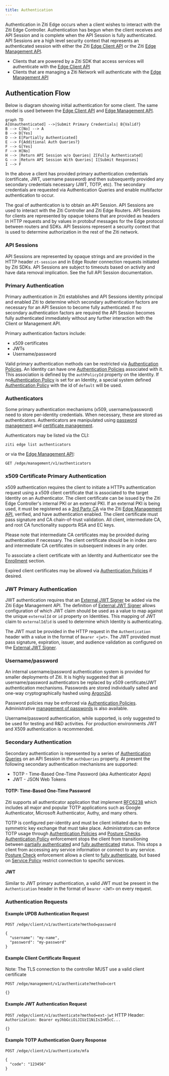 ```yaml
---
title: Authentication
---
```


Authentication in Ziti Edge occurs when a client wishes to interact with the Ziti Edge Controller. Authentication
has begun when the client receives and API Session and is  complete when the API Session is fully authenticated.
API Sessions are a high level security context that represents an authenticated session with either the Ziti [Edge Client API](docs/reference/developer/api/01-edge-client-reference.mdx)
or the Ziti [Edge Management API](docs/reference/developer/api/02-edge-management-reference.mdx).

- Clients that are powered by a Ziti SDK that access services will authenticate with the [Edge Client API](docs/reference/developer/api/01-edge-client-reference.mdx)
- Clients that are managing a Ziti Network will authenticate with the [Edge Management API](docs/reference/developer/api/02-edge-management-reference.mdx)

## Authentication Flow

Below is diagram showing initial authentication for some client. The same model is used between the [Edge Client API](docs/reference/developer/api/01-edge-client-reference.mdx)
and [Edge Management API](docs/reference/developer/api/02-edge-management-reference.mdx).

```textermaid
graph TD
A[Unauthenticated] -->|Submit Primary Credentials| B{Valid?}
B --> C[No] --> A
B --> D[Yes]
D --> E[Partially Authenticated]
E --> F{Additional Auth Queries?}
F --> G[Yes]
F --> H[No]
H --> |Return API Session w/o Queries| Z[Fully Authenticated]
G --> |Return API Session With Queries| I[Submit Responses]
I --> F
```

In the above a client has provided primary authentication credentials (certificate, JWT, username password) and then
subsequently provided any secondary credentials necessary (JWT, TOTP, etc). The secondary credentials are requested 
via Authentication Queries and enable multifactor authentication to occur.

The goal of authentication is to obtain an API Session. API Sessions are used to interact with the Ziti Controller 
and Ziti Edge Routers. API Sessions for clients are represented by opaque tokens that are provided as headers in HTTP 
requests and by values in protobuf messages for the Edge protocol between routers and SDKs. API Sessions represent a 
security context that is used to determine authorization in the rest of the Ziti network.

### API Sessions

API Sessions are represented by opaque strings and are provided in the HTTP header `zt-session` and in Edge Router
connection requests initiated by Ziti SDKs. API Sessions are subject to timeouts based on activity and have data removal implication. See the full
API Session documentation.

### Primary Authentication

Primary authentication in Ziti establishes and API Sessions identity principal and enabled Ziti to determine which
secondary authentication factors are necessary for an API Session to become fully authenticated. If no secondary
authentication factors are required the API Session becomes fully authenticated immediately without any further
interaction with the Client or Management API.

Primary authentication factors include:

- x509 certificates
- JWTs
- Username/password

Valid primary authentication methods can be restricted via [Authentication Policies](30-authentication-policies.md).
An Identity can have one [Authentication Policies](30-authentication-policies.md) associated with it. 
This association is defined by the `authPolicyId` property on the identity. If no[Authentication Policy](30-authentication-policies.md) 
is set for an Identity, a special system defined [Authentication Policy](30-authentication-policies.md) 
with the id of `default` will be used.

### Authenticators

Some primary authentication mechanisms (x509, username/password) need to store per-identity credentials. When necessary,
these are stored as authenticators. Authenticators are manipulated using [password management](5-password-management.md) 
and [certificate management](40-certificate-management.md).

Authenticators may be listed via the CLI:

`ziti edge list authenticators`

or via the [Edge Management API](docs/reference/developer/api/02-edge-management-reference.mdx):

```
GET /edge/management/v1/authenticators
```

### x509 Certificate Primary Authentication

x509 authentication requires the client to initiate a HTTPs authentication request using a x509 client certificate that
is associated to the target Identity on an Authenticator. The client certificate can be issued by the Ziti Edge 
Controller's internal PKI or an external PKI. If an external PKI is being used, it must be registered as a 
[3rd Party CA](10-third-party-cas.md) via the Ziti [Edge Management API](docs/reference/developer/api/02-edge-management-reference.mdx), verified, and
have authentication enabled. The client certificate must pass signature and CA chain-of-trust validation. All client, 
intermediate CA, and root CA functionality supports RSA and EC keys.

Please note that intermediate CA certificates may be provided during authentication if necessary. The client certificate
should be in index zero and intermediate CA certificates in subsequent indexes in any order.

To associate a client certificate with an Identity and Authenticator see the [Enrollment](/learn/core-concepts/security/enrollment.md) 
section.

Expired client certificates may be allowed via [Authentication Policies](30-authentication-policies.md) if desired.

### JWT Primary Authentication

JWT authentication requires that an [External JWT Signer](50-external-jwt-signers.md) be added via the Ziti Edge Management 
API. The definition of [External JWT Signer](50-external-jwt-signers.md) allows configuration of which JWT claim should be
used as a value to map against the unique `externalId` or `id` property on Identities. This mapping of JWT claim to 
`externalId`/`id` is used to determine which Identity is authenticating.

The JWT must be provided in the HTTP request in the `Authentication` header with a value in the format of 
`Bearer <jwt>`. The JWT provided must pass signature, expiration, issuer, and audience validation as configured
on the [External JWT Signer](50-external-jwt-signers.md).

### Username/password

An internal username/password authentication system is provided for smaller deployments of Ziti. It is highly suggested
that all username/password authenticators be replaced by x509 certificate/JWT authentication mechanisms. Passwords
are stored individually salted and one-way cryptographically hashed using [Argon2id](https://en.wikipedia.org/wiki/Argon2).

Password policies may be enforced via [Authentication Policies](30-authentication-policies.md). Administrative [management
of passwords](5-password-management.md) is also available.

Username/password authentication, while supported, is only suggested to be used for testing and R&D activities. For
production environments JWT and X509 authentication is recommended.

### Secondary Authentication

Secondary authentication is represented by a series of [Authentication Queries](/learn/core-concepts/security/sessions.md#authentication-queries) on an 
API Session in the `authQueries` property. At present the following secondary authentication mechanisms are supported:

- TOTP - Time-Based One-Time Password (aka Authenticator Apps)
- JWT - JSON Web Tokens

#### TOTP: Time-Based One-Time Password

Ziti supports all authenticator application that implement [RFC6238](https://datatracker.ietf.org/doc/html/rfc6238)
which includes all major and popular TOTP applications such as Google Authenticator, Microsoft Authenticator, Authy, and
many others.

TOTP is configured per-identity and must be client initiated due to the symmetric key exchange that must take place.
Administrators can enforce TOTP usage through [Authentication Policies](30-authentication-policies.md) and 
[Posture Checks](/learn/core-concepts/security/authorization/posture-checks.md). [Authentication Policy](30-authentication-policies.md) enforcement 
stops the client from transitioning between [partially authenticated](/learn/core-concepts/security/sessions.md#full-vs-partial-authentication) and
[fully authenticated](/learn/core-concepts/security/sessions.md#full-vs-partial-authentication) status. This stops a client from accessing any service information
or connect to any service. [Posture Check](/learn/core-concepts/security/authorization/posture-checks.md) enforcement allows a client to
[fully authenticate](/learn/core-concepts/security/sessions.md#full-vs-partial-authentication), but based on [Service Policy](/learn/core-concepts/security/authorization/policies/overview.mdx) 
restrict connection to specific services.

#### JWT

Similar to JWT primary authentication, a valid JWT must be present in the `Authentication` header in the format of
`bearer <JWT>` on every request.

### Authentication Requests

#### Example UPDB Authentication Request

`POST /edge/client/v1/authenticate?method=password`

```text
{
  "username": "my-name",
  "password": "my-password"
}
```

#### Example Client Certificate Request

Note: The TLS connection to the controller MUST use a valid client certificate

`POST /edge/management/v1/authenticate?method=cert`

```text
{}
```

#### Example JWT Authentication Request

`POST /edge/client/v1/authenticate?method=ext-jwt`
HTTP Header: `Authorization: Bearer eyJhbGciOiJIUzI1NiIsInR5cC...`

```text
{}
```

#### Example TOTP Authentication Query Response

`POST /edge/client/v1/authenticate/mfa`

```text
{
  "code": "123456"
}
```
